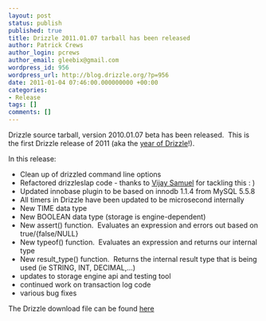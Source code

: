 ```yaml
---
layout: post
status: publish
published: true
title: Drizzle 2011.01.07 tarball has been released
author: Patrick Crews
author_login: pcrews
author_email: gleebix@gmail.com
wordpress_id: 956
wordpress_url: http://blog.drizzle.org/?p=956
date: 2011-01-04 07:46:00.000000000 +00:00
categories:
- Release
tags: []
comments: []
---
```

Drizzle source tarball, version 2010.01.07 beta has been released.  This is the first Drizzle release of 2011 (aka the <a href="http://www.linuxjedi.co.uk/?p=65">year of Drizzle</a>!).

In this release:
<ul>
	<li>Clean up of drizzled command line options</li>
	<li>Refactored drizzleslap code - thanks to <a href="http://vjsamuel.wordpress.com/">Vijay Samuel</a> for tackling this : )</li>
	<li>Updated innobase plugin to be based on innodb 1.1.4 from MySQL 5.5.8</li>
	<li>All timers in Drizzle have been updated to be microsecond internally</li>
	<li>New TIME data type</li>
	<li>New BOOLEAN data type (storage is engine-dependent)</li>
	<li>New assert() function.  Evaluates an expression and errors out based on true/{false/NULL}</li>
	<li>New typeof() function.  Evaluates an expression and returns our internal type</li>
	<li>New result_type() function.  Returns the internal result type that is being used (ie STRING, INT, DECIMAL,...)</li>
	<li>updates to storage engine api and testing tool</li>
	<li>continued work on transaction log code</li>
	<li>various bug fixes</li>
</ul>
The Drizzle download file can be found <a href="https://launchpad.net/drizzle/elliott/2011-01-03">here</a>
